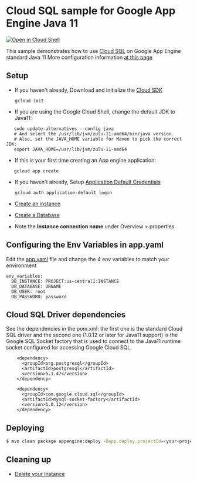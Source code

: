 # Cloud SQL sample for Google App Engine Java 11

<a href="https://console.cloud.google.com/cloudshell/open?git_repo=https://github.com/ludoch/samples&page=editor&open_in_editor==java11/cloudsql/README.md">
<img alt="Open in Cloud Shell" src ="http://gstatic.com/cloudssh/images/open-btn.png"></a>

This sample demonstrates how to use [Cloud SQL](https://cloud.google.com/cloudsql/) on Google App
Engine standard Java 11
More configuration information [at this page](https://cloud.google.com/sql/docs/mysql/connect-app-engine)

## Setup

* If you haven't already, Download and initialize the [Cloud SDK](https://cloud.google.com/sdk/)

    `gcloud init`


* If you are using the Google Cloud Shell, change the default JDK to Java11:

```
   sudo update-alternatives --config java
   # And select the /usr/lib/jvm/zulu-11-amd64/bin/java version.
   # Also, set the JAVA_HOME variable for Maven to pick the correct JDK:
   export JAVA_HOME=/usr/lib/jvm/zulu-11-amd64
```

* If this is your first time creating an App engine application:
```
   gcloud app create
```

* If you haven't already, Setup
[Application Default Credentials](https://developers.google.com/identity/protocols/application-default-credentials)

    `gcloud auth application-default login`


* [Create an instance](https://cloud.google.com/sql/docs/mysql/create-instance)

* [Create a Database](https://cloud.google.com/sql/docs/mysql/create-manage-databases)

* Note the **Instance connection name** under Overview > properties

## Configuring the Env Variables in app.yaml

Edit the [app.yaml](src/mail/appengine/app.yaml) file and change the 4 env variables to match your environment

```
env_variables:
  DB_INSTANCE: PROJECT:us-central1:INSTANCE
  DB_DATABASE: DBNAME
  DB_USER: root
  DB_PASSWORD: password
```

## Cloud SQL Driver dependencies

See the dependencies in the pom.xml: the first one is the standard Cloud SQL driver
and the second one (1.0.12 or later for Java11 support) is the Google SQL Socket factory
that is used to connect to the Java11 runtime socket configured for accessing Google
Cloud SQL.

```
    <dependency>
      <groupId>org.postgresql</groupId>
      <artifactId>postgresql</artifactId>
      <version>5.1.47</version>
    </dependency>

    <dependency>
      <groupId>com.google.cloud.sql</groupId>
      <artifactId>mysql-socket-factory</artifactId>
      <version>1.0.12</version>
    </dependency>
```

## Deploying

```bash
$ mvn clean package appengine:deploy -Dapp.deploy.projectId=<your-project-id>
```

## Cleaning up

* [Delete your Instance](https://cloud.google.com/sql/docs/mysql/delete-instance)

